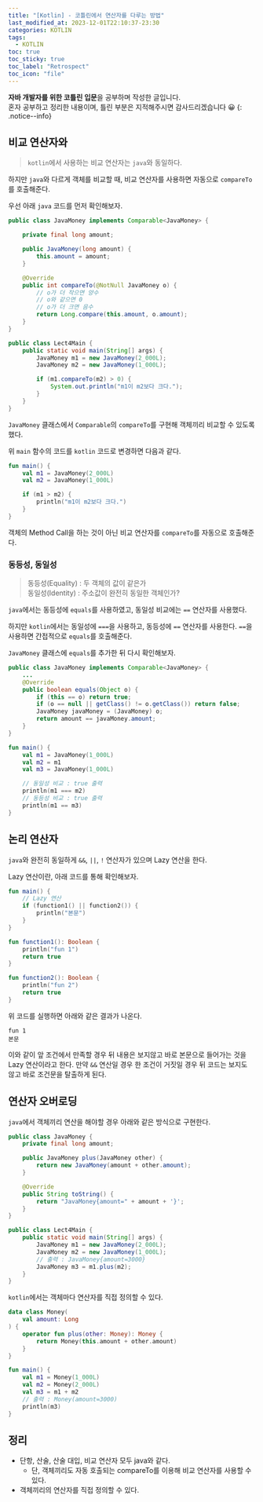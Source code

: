 ```yaml
---
title: "[Kotlin] - 코틀린에서 연산자를 다루는 방법"
last_modified_at: 2023-12-01T22:10:37-23:30
categories: KOTLIN
tags:
  - KOTLIN
toc: true
toc_sticky: true
toc_label: "Retrospect"
toc_icon: "file"
---
```


**자바 개발자를 위한 코틀린 입문**을 공부하며 작성한 글입니다.<br>
혼자 공부하고 정리한 내용이며, 틀린 부분은 지적해주시면 감사드리겠습니다 😀
{: .notice--info}

## 비교 연산자와

> `kotlin`에서 사용하는 비교 연산자는 `java`와 동일하다.

하지만 `java`와 다르게 객체를 비교할 때, 비교 연산자를 사용하면 자동으로 `compareTo`를 호출해준다.

우선 아래 `java` 코드를 먼저 확인해보자.

```java
public class JavaMoney implements Comparable<JavaMoney> {

    private final long amount;

    public JavaMoney(long amount) {
        this.amount = amount;
    }

    @Override
    public int compareTo(@NotNull JavaMoney o) {
        // o가 더 작으면 양수
        // o와 같으면 0
        // o가 더 크면 음수
        return Long.compare(this.amount, o.amount);
    }
}
```

```java
public class Lect4Main {
    public static void main(String[] args) {
        JavaMoney m1 = new JavaMoney(2_000L);
        JavaMoney m2 = new JavaMoney(1_000L);

        if (m1.compareTo(m2) > 0) {
            System.out.println("m1이 m2보다 크다.");
        }
    }
}
```

`JavaMoney` 클래스에서 `Comparable`의 `compareTo`를 구현해 객체끼리 비교할 수 있도록 했다.

위 `main` 함수의 코드를 `kotlin` 코드로 변경하면 다음과 같다.

```kotlin
fun main() {
    val m1 = JavaMoney(2_000L)
    val m2 = JavaMoney(1_000L)

    if (m1 > m2) {
        println("m1이 m2보다 크다.")
    }
}
```

객체의 Method Call을 하는 것이 아닌 비교 연산자를 `compareTo`를 자동으로 호출해준다.

### 동등성, 동일성

> 동등성(Equality) : 두 객체의 값이 같은가<br>
> 동일성(Identity) : 주소값이 완전히 동일한 객체인가?

`java`에서는 동등성에 `equals`를 사용하였고, 동일성 비교에는 `==` 연산자를 사용했다.

하지만 `kotlin`에서는 동일성에 `===`을 사용하고, 동등성에 `==` 연산자를 사용한다.
`==`을 사용하면 간접적으로 `equals`를 호출해준다.

`JavaMoney` 클래스에 `equals`를 추가한 뒤 다시 확인해보자.

```java
public class JavaMoney implements Comparable<JavaMoney> {
    ...
    @Override
    public boolean equals(Object o) {
        if (this == o) return true;
        if (o == null || getClass() != o.getClass()) return false;
        JavaMoney javaMoney = (JavaMoney) o;
        return amount == javaMoney.amount;
    }
}
```

```kotlin
fun main() {
    val m1 = JavaMoney(1_000L)
    val m2 = m1
    val m3 = JavaMoney(1_000L)

    // 동일성 비교 : true 출력
    println(m1 === m2)
    // 동등성 비교 : true 출력
    println(m1 == m3)
}
```

## 논리 연산자

`java`와 완전히 동일하게 `&&`, `||`, `!` 연산자가 있으며 Lazy 연산을 한다.

Lazy 연산이란, 아래 코드를 통해 확인해보자.

```kotlin
fun main() {
    // Lazy 연산
    if (function1() || function2()) {
        println("본문")
    }
}

fun function1(): Boolean {
    println("fun 1")
    return true
}

fun function2(): Boolean {
    println("fun 2")
    return true
}
```

위 코드를 실행하면 아래와 같은 결과가 나온다.

```
fun 1
본문
```

이와 같이 앞 조건에서 만족할 경우 뒤 내용은 보지않고 바로 본문으로 들어가는 것을 Lazy 연산이라고 한다.
만약 `&&` 연산일 경우 한 조건이 거짓일 경우 뒤 코드는 보지도 않고 바로 조건문을 탈출하게 된다.

## 연산자 오버로딩

`java`에서 객체끼리 연산을 해야할 경우 아래와 같은 방식으로 구현한다.

```java
public class JavaMoney {
    private final long amount;

    public JavaMoney plus(JavaMoney other) {
        return new JavaMoney(amount + other.amount);
    }

    @Override
    public String toString() {
        return "JavaMoney{amount=" + amount + '}';
    }
}
```

```java
public class Lect4Main {
    public static void main(String[] args) {
        JavaMoney m1 = new JavaMoney(2_000L);
        JavaMoney m2 = new JavaMoney(1_000L);
        // 출력 : JavaMoney{amount=3000}
        JavaMoney m3 = m1.plus(m2);
    }
}
```

`kotlin`에서는 객체마다 연산자를 직접 정의할 수 있다.

```kotlin
data class Money(
    val amount: Long
) {
    operator fun plus(other: Money): Money {
        return Money(this.amount + other.amount)
    }
}
```

```kotlin
fun main() {
    val m1 = Money(1_000L)
    val m2 = Money(2_000L)
    val m3 = m1 + m2
    // 출력 : Money(amount=3000)
    println(m3)
}
```

## 정리

- 단항, 산술, 산술 대입, 비교 연산자 모두 java와 같다.
  - 단, 객체끼리도 자동 호출되는 compareTo를 이용해 비교 연산자를 사용할 수 있다.
- 객체끼리의 연산자를 직접 정의할 수 있다.